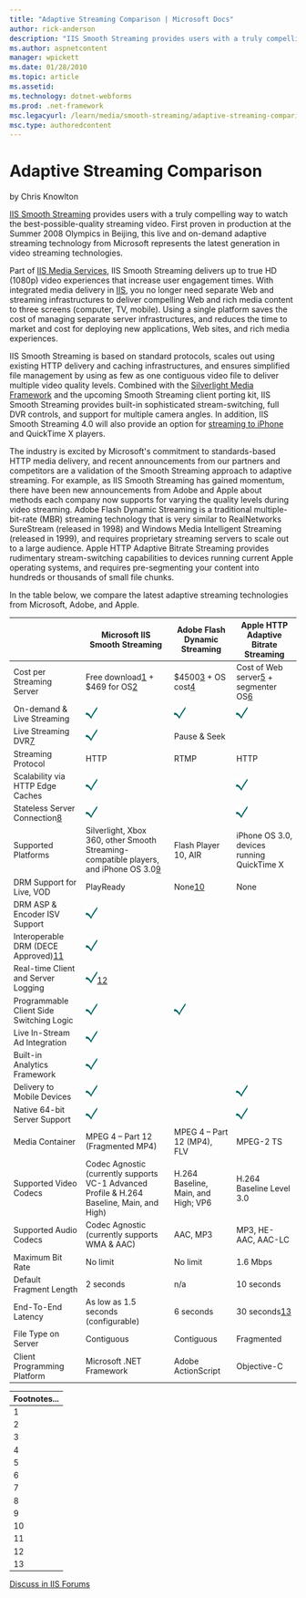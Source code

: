 ```yaml
---
title: "Adaptive Streaming Comparison | Microsoft Docs"
author: rick-anderson
description: "IIS Smooth Streaming provides users with a truly compelling way to watch the best-possible-quality streaming video. First proven in production at the Summer..."
ms.author: aspnetcontent
manager: wpickett
ms.date: 01/28/2010
ms.topic: article
ms.assetid: 
ms.technology: dotnet-webforms
ms.prod: .net-framework
msc.legacyurl: /learn/media/smooth-streaming/adaptive-streaming-comparison
msc.type: authoredcontent
---
```

Adaptive Streaming Comparison
====================
by Chris Knowlton

[IIS Smooth Streaming](https://www.iis.net/downloads/microsoft/smooth-streaming) provides users with a truly compelling way to watch the best-possible-quality streaming video. First proven in production at the Summer 2008 Olympics in Beijing, this live and on-demand adaptive streaming technology from Microsoft represents the latest generation in video streaming technologies.

Part of [IIS Media Services](https://www.iis.net/media), IIS Smooth Streaming delivers up to true HD (1080p) video experiences that increase user engagement times. With integrated media delivery in [IIS](https://www.iis.net/overview), you no longer need separate Web and streaming infrastructures to deliver compelling Web and rich media content to three screens (computer, TV, mobile). Using a single platform saves the cost of managing separate server infrastructures, and reduces the time to market and cost for deploying new applications, Web sites, and rich media experiences.

IIS Smooth Streaming is based on standard protocols, scales out using existing HTTP delivery and caching infrastructures, and ensures simplified file management by using as few as one contiguous video file to deliver multiple video quality levels. Combined with the [Silverlight Media Framework](http://smf.codeplex.com/) and the upcoming Smooth Streaming client porting kit, IIS Smooth Streaming provides built-in sophisticated stream-switching, full DVR controls, and support for multiple camera angles. In addition, IIS Smooth Streaming 4.0 will also provide an option for [streaming to iPhone](https://www.iis.net/overview/choice/integratedmediaplatform) and QuickTime X players.

The industry is excited by Microsoft's commitment to standards-based HTTP media delivery, and recent announcements from our partners and competitors are a validation of the Smooth Streaming approach to adaptive streaming. For example, as IIS Smooth Streaming has gained momentum, there have been new announcements from Adobe and Apple about methods each company now supports for varying the quality levels during video streaming. Adobe Flash Dynamic Streaming is a traditional multiple-bit-rate (MBR) streaming technology that is very similar to RealNetworks SureStream (released in 1998) and Windows Media Intelligent Streaming (released in 1999), and requires proprietary streaming servers to scale out to a large audience. Apple HTTP Adaptive Bitrate Streaming provides rudimentary stream-switching capabilities to devices running current Apple operating systems, and requires pre-segmenting your content into hundreds or thousands of small file chunks.

In the table below, we compare the latest adaptive streaming technologies from Microsoft, Adobe, and Apple.   

|  | Microsoft IIS Smooth Streaming | Adobe Flash Dynamic Streaming | Apple HTTP Adaptive Bitrate Streaming |
| --- | --- | --- | --- |
| Cost per Streaming Server | Free download[1](#1) + $469 for OS[2](#2) | $4500[3](#3) + OS cost[4](#4) | Cost of Web server[5](#5) + segmenter OS[6](#6) |
| On-demand &amp; Live Streaming | ![](adaptive-streaming-comparison/_static/image1.gif) | ![](adaptive-streaming-comparison/_static/image3.gif) | ![](adaptive-streaming-comparison/_static/image5.gif) |
| Live Streaming DVR[7](adaptive-streaming-comparison.md#7) | ![](adaptive-streaming-comparison/_static/image7.gif) | Pause &amp; Seek |  |
| Streaming Protocol | HTTP | RTMP | HTTP |
| Scalability via HTTP Edge Caches | ![](adaptive-streaming-comparison/_static/image9.gif) |  | ![](adaptive-streaming-comparison/_static/image11.gif) |
| Stateless Server Connection[8](adaptive-streaming-comparison.md#8) | ![](adaptive-streaming-comparison/_static/image13.gif) |  | ![](adaptive-streaming-comparison/_static/image15.gif) |
| Supported Platforms | Silverlight, Xbox 360, other Smooth Streaming-compatible players, and iPhone OS 3.0[9](adaptive-streaming-comparison.md#9) | Flash Player 10, AIR | iPhone OS 3.0, devices running QuickTime X |
| DRM Support for Live, VOD | PlayReady | None[10](adaptive-streaming-comparison.md#10) | None |
| DRM ASP &amp; Encoder ISV Support | ![](adaptive-streaming-comparison/_static/image17.gif) |  |  |
| Interoperable DRM (DECE Approved)[11](adaptive-streaming-comparison.md#11) | ![](adaptive-streaming-comparison/_static/image19.gif) |  |  |
| Real-time Client and Server Logging | ![](adaptive-streaming-comparison/_static/image21.gif)[12](adaptive-streaming-comparison.md#12) |  |  |
| Programmable Client Side Switching Logic | ![](adaptive-streaming-comparison/_static/image23.gif) | ![](adaptive-streaming-comparison/_static/image25.gif) |  |
| Live In-Stream Ad Integration | ![](adaptive-streaming-comparison/_static/image27.gif) |  |  |
| Built-in Analytics Framework | ![](adaptive-streaming-comparison/_static/image29.gif) |  |  |
| Delivery to Mobile Devices | ![](adaptive-streaming-comparison/_static/image31.gif) |  | ![](adaptive-streaming-comparison/_static/image33.gif) |
| Native 64-bit Server Support | ![](adaptive-streaming-comparison/_static/image35.gif) |  | ![](adaptive-streaming-comparison/_static/image37.gif) |
| Media Container | MPEG 4 – Part 12 (Fragmented MP4) | MPEG 4 – Part 12 (MP4), FLV | MPEG-2 TS |
| Supported Video Codecs | Codec Agnostic (currently supports VC-1 Advanced Profile &amp; H.264 Baseline, Main, and High) | H.264 Baseline, Main, and High; VP6 | H.264 Baseline Level 3.0 |
| Supported Audio Codecs | Codec Agnostic (currently supports WMA &amp; AAC) | AAC, MP3 | MP3, HE-AAC, AAC-LC |
| Maximum Bit Rate | No limit | No limit | 1.6 Mbps |
| Default Fragment Length | 2 seconds | n/a | 10 seconds |
| End-To-End Latency | As low as 1.5 seconds (configurable) | 6 seconds | 30 seconds[13](adaptive-streaming-comparison.md#13) |
| File Type on Server | Contiguous | Contiguous | Fragmented |
| Client Programming Platform | Microsoft .NET Framework | Adobe ActionScript | Objective-C |
  

| Footnotes... |
| --- |
| <a id="1"></a>1 | IIS Smooth Streaming is part of the free [IIS Media Services](https://www.iis.net/media) download for Windows Server 2008 and Windows Server 2008 R2 . |
| <a id="2"></a>2 | Runs on any edition of Windows Server® 2008 or Windows Server 2008 R2 including Windows® Web Server, which has a list price of $469. |
| <a id="3"></a>3 | Assumes use of Adobe Flash Media Interactive Server to support Pause, Seek, Authentication, and higher scalability |
| <a id="4"></a>4 | Requires Windows Server 2003 SP2, Windows Server 2008, Red Hat® Enterprise Linux® 4, or Red Hat Enterprise Linux 5.2. |
| <a id="5"></a>5 | Runs on any Web server. Also requires the Apple streaming segmenter – see next note. |
| <a id="6"></a>6 | The Apple stream segmenter is a utility that receives encoded MPEG2-TS and breaks it into 10 second "chunks" for delivery. This free download requires an Intel-based Mac, with a Mac Pro or an XServe having two Ethernet network interfaces recommended. |
| <a id="7"></a>7 | Full DVR features include Pause, Seek, Fast Forward (e.g., 2x, 5x playback speeds), Fast Rewind, Go To Live, Instant Replay, and Slow Motion. |
| <a id="8"></a>8 | A stateless (non-persistent) connection between server and client increases scalability and allows seamless failover or rollover between load-balanced servers. |
| <a id="9"></a>9 | Support for adaptive streaming to the Apple iPhone from IIS Media Services 4 was [announced](https://blogs.iis.net/chriskno/archive/2009/12/01/faqs-on-using-iis-smooth-streaming-with-the-apple-iphone.aspx) on October 18th, 2009. |
| <a id="10"></a>10 | Future support was [announced](http://www.adobe.com/products/flashmediastreaming/systemreqs/) Sept. 10, 2009. Proposed availability is H1 CY10 for delivery to a future version of Adobe® Flash® Player and Adobe AIR™. |
| <a id="11"></a>11 | Digital Entertainment Content Ecosystem (DECE, LLC) is a consortium of major Hollywood studios, consumer electronics manufacturers and retailers, network hardware vendors, systems integrators and Digital Rights Management (DRM) vendors chartered to develop a set of standards for the digital distribution of premium Hollywood content. |
| <a id="12"></a>12 | Real-time logging for Silverlight applications using the [IIS Advanced Logging](https://www.iis.net/downloads/microsoft/advanced-logging) extension. |
| <a id="13"></a>13 | Encoded live streams are processed by the Apple stream segmenter. This intermediate step results in increased latency for live delivery. |
  
  
[Discuss in IIS Forums](https://forums.iis.net/1145.aspx)